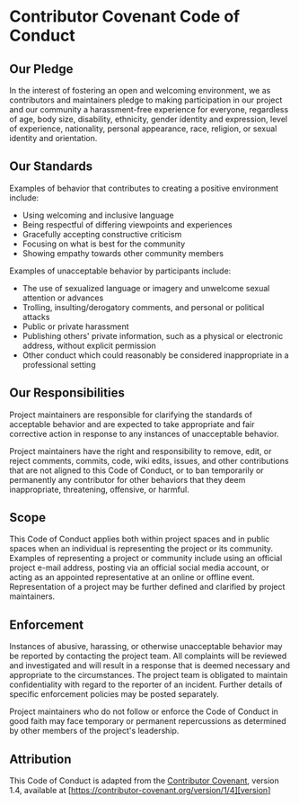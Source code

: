 # Contributor Covenant Code of Conduct

## Our Pledge

In the interest of fostering an open and welcoming environment, we as contributors and maintainers pledge to making participation in our project and our community a harassment-free experience for everyone, regardless of age, body size, disability, ethnicity, gender identity and expression, level of experience, nationality, personal appearance, race, religion, or sexual identity and orientation.

## Our Standards

Examples of behavior that contributes to creating a positive environment include:

* Using welcoming and inclusive language
* Being respectful of differing viewpoints and experiences
* Gracefully accepting constructive criticism
* Focusing on what is best for the community
* Showing empathy towards other community members

Examples of unacceptable behavior by participants include:

* The use of sexualized language or imagery and unwelcome sexual attention or advances
* Trolling, insulting/derogatory comments, and personal or political attacks
* Public or private harassment
* Publishing others' private information, such as a physical or electronic address, without explicit permission
* Other conduct which could reasonably be considered inappropriate in a professional setting

## Our Responsibilities

Project maintainers are responsible for clarifying the standards of acceptable behavior and are expected to take appropriate and fair corrective action in response to any instances of unacceptable behavior.

Project maintainers have the right and responsibility to remove, edit, or reject 
comments, commits, code, wiki edits, issues, and other contributions that are 
not aligned to this Code of Conduct, or to ban temporarily or permanently any 
contributor for other behaviors that they deem inappropriate, threatening, offensive, 
or harmful.

## Scope

This Code of Conduct applies both within project spaces and in public spaces 
when an individual is representing the project or its community. Examples of 
representing a project or community include using an official project e-mail 
address, posting via an official social media account, or acting as an appointed 
representative at an online or offline event. Representation of a project may 
be further defined and clarified by project maintainers.

## Enforcement

Instances of abusive, harassing, or otherwise unacceptable behavior may be reported 
by contacting the project team. All complaints will be reviewed and investigated 
and will result in a response that is deemed necessary and appropriate to the 
circumstances. The project team is obligated to maintain confidentiality with 
regard to the reporter of an incident. Further details of specific enforcement 
policies may be posted separately.

Project maintainers who do not follow or enforce the Code of Conduct in good 
faith may face temporary or permanent repercussions as determined by other 
members of the project's leadership.

## Attribution

This Code of Conduct is adapted from the [Contributor Covenant][homepage], 
version 1.4, available at [https://contributor-covenant.org/version/1/4][version]

[homepage]: https://contributor-covenant.org
[version]: https://contributor-covenant.org/version/1/4/